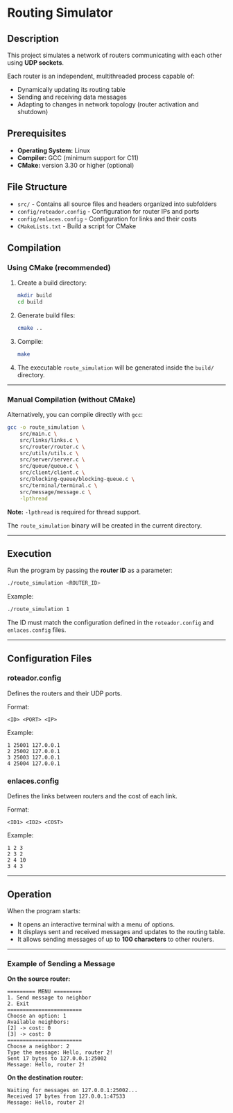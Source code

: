 # Routing Simulator

## Description
This project simulates a network of routers communicating with each other using **UDP sockets**.

Each router is an independent, multithreaded process capable of:
- Dynamically updating its routing table
- Sending and receiving data messages
- Adapting to changes in network topology (router activation and shutdown)

## Prerequisites
- **Operating System:** Linux
- **Compiler:** GCC (minimum support for C11)
- **CMake:** version 3.30 or higher (optional)

## File Structure
- `src/` - Contains all source files and headers organized into subfolders
- `config/roteador.config` - Configuration for router IPs and ports
- `config/enlaces.config` - Configuration for links and their costs
- `CMakeLists.txt` - Build a script for CMake

## Compilation

### Using CMake (recommended)
1. Create a build directory:
   ```bash
   mkdir build
   cd build
   ```

2. Generate build files:
   ```bash
   cmake ..
   ```

3. Compile:
   ```bash
   make
   ```

4. The executable `route_simulation` will be generated inside the `build/` directory.

---

### Manual Compilation (without CMake)

Alternatively, you can compile directly with `gcc`:

```bash
gcc -o route_simulation \
    src/main.c \
    src/links/links.c \
    src/router/router.c \
    src/utils/utils.c \
    src/server/server.c \
    src/queue/queue.c \
    src/client/client.c \
    src/blocking-queue/blocking-queue.c \
    src/terminal/terminal.c \
    src/message/message.c \
    -lpthread
```

**Note:** `-lpthread` is required for thread support.

The `route_simulation` binary will be created in the current directory.

---

## Execution

Run the program by passing the **router ID** as a parameter:

```bash
./route_simulation <ROUTER_ID>
```

Example:
```bash
./route_simulation 1
```

The ID must match the configuration defined in the `roteador.config` and `enlaces.config` files.

---

## Configuration Files

### roteador.config
Defines the routers and their UDP ports.

Format:
```
<ID> <PORT> <IP>
```
Example:
```
1 25001 127.0.0.1
2 25002 127.0.0.1
3 25003 127.0.0.1
4 25004 127.0.0.1
```

### enlaces.config
Defines the links between routers and the cost of each link.

Format:
```
<ID1> <ID2> <COST>
```
Example:
```
1 2 3
2 3 2
2 4 10
3 4 3
```

---

## Operation

When the program starts:
- It opens an interactive terminal with a menu of options.
- It displays sent and received messages and updates to the routing table.
- It allows sending messages of up to **100 characters** to other routers.

---

### Example of Sending a Message

**On the source router:**

```
========= MENU =========
1. Send message to neighbor
2. Exit
========================
Choose an option: 1
Available neighbors:
[2] -> cost: 0
[3] -> cost: 0
========================
Choose a neighbor: 2
Type the message: Hello, router 2!
Sent 17 bytes to 127.0.0.1:25002
Message: Hello, router 2!
```

**On the destination router:**

```
Waiting for messages on 127.0.0.1:25002...
Received 17 bytes from 127.0.0.1:47533
Message: Hello, router 2!
```